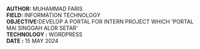 <b>AUTHOR:</b> MUHAMMAD FARIS<br><b>FIELD:</b> INFORMATION TECHNOLOGY<br><b>OBJECTIVE:</b>DEVELOP A PORTAL FOR  INTERN PROJECT WHICH 'PORTAL MAI SINGGAH ALOR SETAR'<br><b>TECHNOLOGY :</b> WORDPRESS<br><b>DATE :</b> 15 MAY 2024

